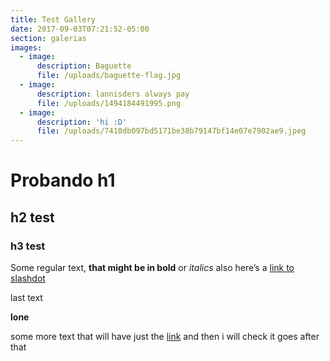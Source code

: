 ```yaml
---
title: Test Gallery
date: 2017-09-03T07:21:52-05:00
section: galerias
images:
  - image:
      description: Baguette
      file: /uploads/baguette-flag.jpg
  - image:
      description: lannisders always pay
      file: /uploads/1494184491995.png
  - image:
      description: 'hi :D'
      file: /uploads/7410db097bd5171be38b79147bf14e07e7902ae9.jpeg
---
```

# Probando h1

## h2 test

### h3 test

Some regular text, **that might be in bold** or *italics* also here’s a [link to slashdot](https://slashdot.org)

last text

**lone**

some more text that will have just the [link](https://slashdot.org) and then i will check it goes after that
